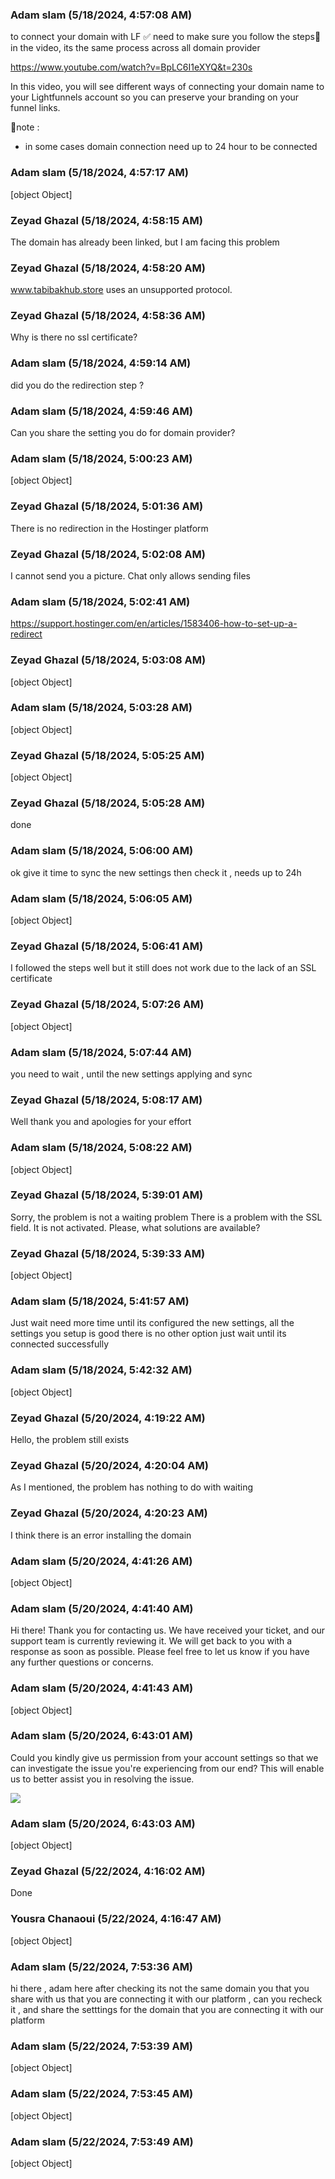 ### Adam slam (5/18/2024, 4:57:08 AM)

to connect your domain with LF ✅  need to make sure you follow the steps📝 in the video, its the same process across all domain provider 

https://www.youtube.com/watch?v=BpLC6I1eXYQ&t=230s

In this video, you will see different ways of connecting your domain name to your Lightfunnels account so you can preserve your branding on your funnel links.

📒note :
* in some cases domain connection need up to 24 hour to be connected

### Adam slam (5/18/2024, 4:57:17 AM)

[object Object]

### Zeyad Ghazal (5/18/2024, 4:58:15 AM)

The domain has already been linked, but I am facing this problem

### Zeyad Ghazal (5/18/2024, 4:58:20 AM)

www.tabibakhub.store uses an unsupported protocol.

### Zeyad Ghazal (5/18/2024, 4:58:36 AM)

Why is there no ssl certificate?

### Adam slam (5/18/2024, 4:59:14 AM)

did you do the redirection step ?

### Adam slam (5/18/2024, 4:59:46 AM)

Can you share the setting you do for domain provider?

### Adam slam (5/18/2024, 5:00:23 AM)

[object Object]

### Zeyad Ghazal (5/18/2024, 5:01:36 AM)

There is no redirection in the Hostinger platform

### Zeyad Ghazal (5/18/2024, 5:02:08 AM)

I cannot send you a picture. Chat only allows sending files

### Adam slam (5/18/2024, 5:02:41 AM)

https://support.hostinger.com/en/articles/1583406-how-to-set-up-a-redirect

### Zeyad Ghazal (5/18/2024, 5:03:08 AM)

[object Object]

### Adam slam (5/18/2024, 5:03:28 AM)

[object Object]

### Zeyad Ghazal (5/18/2024, 5:05:25 AM)

[object Object]

### Zeyad Ghazal (5/18/2024, 5:05:28 AM)

done

### Adam slam (5/18/2024, 5:06:00 AM)

ok give it time to sync the new settings then check it , needs up to 24h

### Adam slam (5/18/2024, 5:06:05 AM)

[object Object]

### Zeyad Ghazal (5/18/2024, 5:06:41 AM)

I followed the steps well but it still does not work due to the lack of an SSL certificate

### Zeyad Ghazal (5/18/2024, 5:07:26 AM)

[object Object]

### Adam slam (5/18/2024, 5:07:44 AM)

you need to wait , until the new settings applying and sync

### Zeyad Ghazal (5/18/2024, 5:08:17 AM)

Well thank you and apologies for your effort

### Adam slam (5/18/2024, 5:08:22 AM)

[object Object]

### Zeyad Ghazal (5/18/2024, 5:39:01 AM)

Sorry, the problem is not a waiting problem
There is a problem with the SSL field. It is not activated. Please, what solutions are available?

### Zeyad Ghazal (5/18/2024, 5:39:33 AM)

[object Object]

### Adam slam (5/18/2024, 5:41:57 AM)

Just wait need more time until its configured the new settings, all the settings you setup is good there is no other option just wait until its connected successfully

### Adam slam (5/18/2024, 5:42:32 AM)

[object Object]

### Zeyad Ghazal (5/20/2024, 4:19:22 AM)

Hello, the problem still exists

### Zeyad Ghazal (5/20/2024, 4:20:04 AM)

As I mentioned, the problem has nothing to do with waiting

### Zeyad Ghazal (5/20/2024, 4:20:23 AM)

I think there is an error installing the domain

### Adam slam (5/20/2024, 4:41:26 AM)

[object Object]

### Adam slam (5/20/2024, 4:41:40 AM)

Hi there! Thank you for contacting us. We have received your ticket, and our support team is currently reviewing it. We will get back to you with a response as soon as possible. Please feel free to let us know if you have any further questions or concerns.

### Adam slam (5/20/2024, 4:41:43 AM)

[object Object]

### Adam slam (5/20/2024, 6:43:01 AM)

Could you kindly give us permission from your account settings so that we can investigate the issue you're experiencing from our end? This will enable us to better assist you in resolving the issue.


![](https://storage.crisp.chat/users/upload/operator/77cc42314787b400/d35cced9-c1a9-49e7-9b4b-827547_1r8fjjc.png)

### Adam slam (5/20/2024, 6:43:03 AM)

[object Object]

### Zeyad Ghazal (5/22/2024, 4:16:02 AM)

Done

### Yousra Chanaoui (5/22/2024, 4:16:47 AM)

[object Object]

### Adam slam (5/22/2024, 7:53:36 AM)

hi there , adam here after checking its not the same domain you that you share with us that you are connecting it with our platform , can you recheck it , and share the setttings for the domain that you are connecting it with our platform

### Adam slam (5/22/2024, 7:53:39 AM)

[object Object]

### Adam slam (5/22/2024, 7:53:45 AM)

[object Object]

### Adam slam (5/22/2024, 7:53:49 AM)

[object Object]
